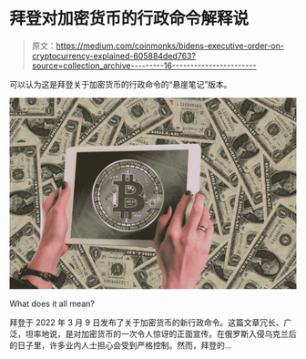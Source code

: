 # 拜登对加密货币的行政命令解释说

> 原文：<https://medium.com/coinmonks/bidens-executive-order-on-cryptocurrency-explained-605884ded763?source=collection_archive---------16----------------------->

可以认为这是拜登关于加密货币的行政命令的“悬崖笔记”版本。

![](img/97bb793e94dcd52d6608e0c3f9066df4.png)

What does it all mean?

拜登于 2022 年 3 月 9 日发布了关于加密货币的新行政命令。这篇文章冗长、广泛，坦率地说，是对加密货币的一次令人惊讶的正面宣传。在俄罗斯入侵乌克兰后的日子里，许多业内人士担心会受到严格控制。然而，拜登的…